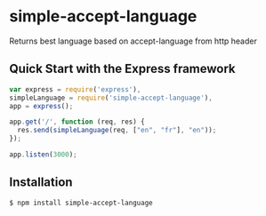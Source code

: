 # simple-accept-language

Returns best language based on accept-language from http header

## Quick Start with the Express framework

```js
var express = require('express'),
simpleLanguage = require('simple-accept-language'),
app = express();

app.get('/', function (req, res) {
  res.send(simpleLanguage(req, ["en", "fr"], "en"));
});

app.listen(3000);
```

## Installation

```bash
$ npm install simple-accept-language
```
